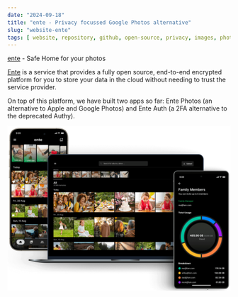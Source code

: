 ```yaml
---
date: "2024-09-18"
title: "ente - Privacy focussed Google Photos alternative"
slug: "website-ente"
tags: [ website, repository, github, open-source, privacy, images, photos, storage ]
---
```




[ente][1] - Safe Home for your photos

[Ente][1] is a service that provides a fully open source, end-to-end encrypted platform for you to store your data in the cloud without needing to trust the service provider.

On top of this platform, we have built two apps so far: Ente Photos (an alternative to Apple and Google Photos) and Ente Auth (a 2FA alternative to the deprecated Authy).

![Ente Screenshot][2]



  [1]: https://ente.io/
  [2]: https://github.com/ente-io/ente/raw/main/.github/assets/photos.png
